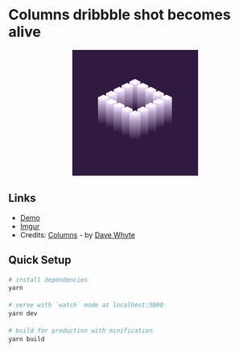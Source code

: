 # Columns dribbble shot becomes alive

<p align="center"><img width="250" src="./screenshots/thumb.png"  alt="screenshot"></p>

## Links

*   [Demo](https://rkunev.github.io/loading-bricks)
*   [Imgur](https://i.imgur.com/LR2rrQG.gifv)
*   Credits: [Columns](https://dribbble.com/shots/3016822-Columns) - by [Dave Whyte](https://dribbble.com/beesandbombs)

## Quick Setup

```bash
# install dependencies
yarn

# serve with `watch` mode at localhost:5000
yarn dev

# build for production with minification
yarn build
```
